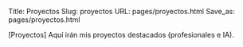 Title: Proyectos
Slug: proyectos
URL: pages/proyectos.html
Save_as: pages/proyectos.html

[Proyectos] Aquí irán mis proyectos destacados (profesionales e IA).
